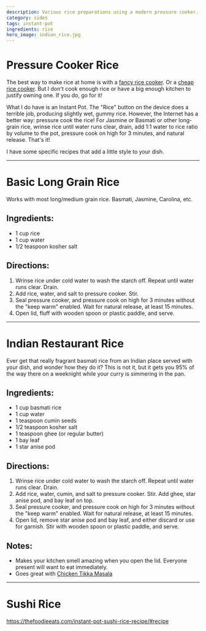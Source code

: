 ```yaml
---
description: Various rice preparations using a modern pressure cooker.
category: sides
tags: instant-pot
ingredients: rice
hero_image: indian_rice.jpg
---
```


# Pressure Cooker Rice

The best way to make rice at home is with a [fancy rice cooker](https://www.amazon.com/dp/B00007J5U7). Or a [cheap rice cooker](https://www.amazon.com/dp/B0979TYRYN). But I don't cook enough rice or have a big enough kitchen to justify owning one. If you do, go for it! 

What I do have is an Instant Pot. The "Rice" button on the device does a terrible job, producing slightly wet, gummy rice. However, the Internet has a better way: pressure cook the rice! For Jasmine or Basmati or other long-grain rice, wrinse rice until water runs clear, drain, add 1:1 water to rice ratio by volume to the pot, pressure cook on high for 3 minutes, and natural release. That's it! 

I have some specific recipes that add a little style to your dish.


* * *

# Basic Long Grain Rice

Works with most long/medium grain rice. Basmati, Jasmine, Carolina, etc. 

## Ingredients:

* 1 cup  rice
* 1 cup water
* 1/2 teaspoon kosher salt

## Directions:

1. Wrinse rice under cold water to wash the starch off. Repeat until water runs clear. Drain.
2. Add rice, water, and salt to pressure cooker. Stir. 
3. Seal pressure cooker, and pressure cook on high for 3 minutes without the "keep warm" enabled. Wait for natural release, at least 15 minutes.
4. Open lid, fluff with wooden spoon or plastic paddle, and serve.

* * *

# Indian Restaurant Rice

Ever get that really fragrant basmati rice from an Indian place served with your dish, and wonder how they do it? This is not it, but it gets you 95% of the way there on a weeknight while your curry is simmering in the pan.

## Ingredients:

* 1 cup basmati rice
* 1 cup water
* 1 teaspoon cumin seeds
* 1/2 teaspoon kosher salt
* 1 teaspoon ghee (or regular butter)
* 1 bay leaf
* 1 star anise pod

## Directions:

1. Wrinse rice under cold water to wash the starch off. Repeat until water runs clear. Drain.
2. Add rice, water, cumin, and salt to pressure cooker. Stir. Add ghee, star anise pod, and bay leaf on top.
3. Seal pressure cooker, and pressure cook on high for 3 minutes without the "keep warm" enabled. Wait for natural release, at least 15 minutes.
4. Open lid, remove star anise pod and bay leaf, and either discard or use for garnish. Stir with wooden spoon or plastic paddle, and serve.

## Notes:
* Makes your kitchen smell amazing when you open the lid. Everyone present will want to eat immediately.
* Goes great with [Chicken Tikka Masala](Chicken%20Tikka%20Masala.html)

* * *

# Sushi Rice

<https://thefoodieeats.com/instant-pot-sushi-rice-recipe/#recipe>